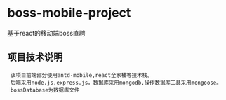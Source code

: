 # boss-mobile-project
基于react的移动端boss直聘

## 项目技术说明

```
 该项目前端部分使用antd-mobile,react全家桶等技术栈。
 后端采用node.js,express.js，数据库采用mongodb,操作数据库工具采用mongoose。
 bossDatabase为数据库文件
```
